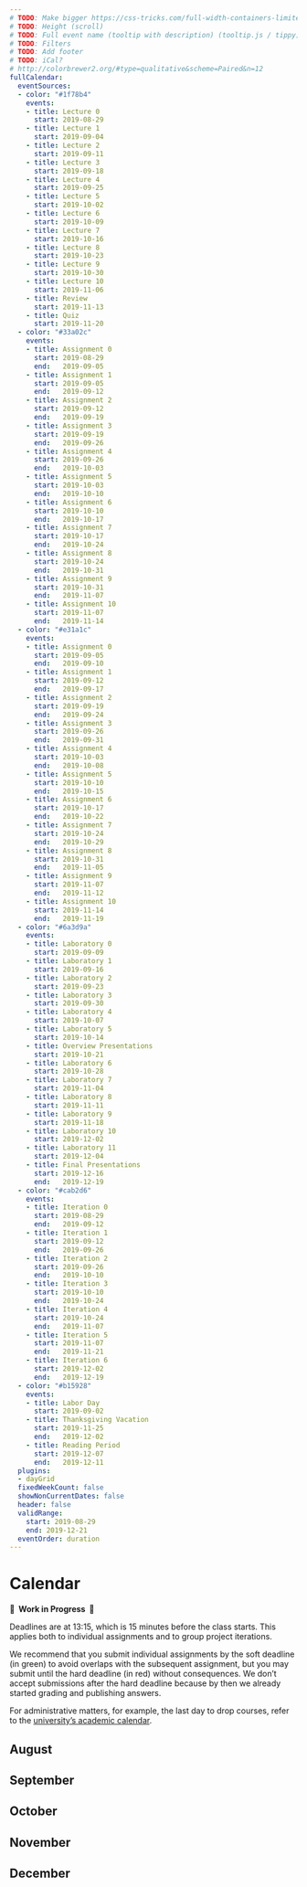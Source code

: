 ```yaml
---
# TODO: Make bigger https://css-tricks.com/full-width-containers-limited-width-parents/ https://cloudfour.com/thinks/breaking-out-with-css-grid-layout/
# TODO: Height (scroll)
# TODO: Full event name (tooltip with description) (tooltip.js / tippy)
# TODO: Filters
# TODO: Add footer
# TODO: iCal?
# http://colorbrewer2.org/#type=qualitative&scheme=Paired&n=12
fullCalendar:
  eventSources:
  - color: "#1f78b4"
    events:
    - title: Lecture 0
      start: 2019-08-29
    - title: Lecture 1
      start: 2019-09-04
    - title: Lecture 2
      start: 2019-09-11
    - title: Lecture 3
      start: 2019-09-18
    - title: Lecture 4
      start: 2019-09-25
    - title: Lecture 5
      start: 2019-10-02
    - title: Lecture 6
      start: 2019-10-09
    - title: Lecture 7
      start: 2019-10-16
    - title: Lecture 8
      start: 2019-10-23
    - title: Lecture 9
      start: 2019-10-30
    - title: Lecture 10
      start: 2019-11-06
    - title: Review
      start: 2019-11-13
    - title: Quiz
      start: 2019-11-20
  - color: "#33a02c"
    events:
    - title: Assignment 0
      start: 2019-08-29
      end:   2019-09-05
    - title: Assignment 1
      start: 2019-09-05
      end:   2019-09-12
    - title: Assignment 2
      start: 2019-09-12
      end:   2019-09-19
    - title: Assignment 3
      start: 2019-09-19
      end:   2019-09-26
    - title: Assignment 4
      start: 2019-09-26
      end:   2019-10-03
    - title: Assignment 5
      start: 2019-10-03
      end:   2019-10-10
    - title: Assignment 6
      start: 2019-10-10
      end:   2019-10-17
    - title: Assignment 7
      start: 2019-10-17
      end:   2019-10-24
    - title: Assignment 8
      start: 2019-10-24
      end:   2019-10-31
    - title: Assignment 9
      start: 2019-10-31
      end:   2019-11-07
    - title: Assignment 10
      start: 2019-11-07
      end:   2019-11-14
  - color: "#e31a1c"
    events:
    - title: Assignment 0
      start: 2019-09-05
      end:   2019-09-10
    - title: Assignment 1
      start: 2019-09-12
      end:   2019-09-17
    - title: Assignment 2
      start: 2019-09-19
      end:   2019-09-24
    - title: Assignment 3
      start: 2019-09-26
      end:   2019-09-31
    - title: Assignment 4
      start: 2019-10-03
      end:   2019-10-08
    - title: Assignment 5
      start: 2019-10-10
      end:   2019-10-15
    - title: Assignment 6
      start: 2019-10-17
      end:   2019-10-22
    - title: Assignment 7
      start: 2019-10-24
      end:   2019-10-29
    - title: Assignment 8
      start: 2019-10-31
      end:   2019-11-05
    - title: Assignment 9
      start: 2019-11-07
      end:   2019-11-12
    - title: Assignment 10
      start: 2019-11-14
      end:   2019-11-19
  - color: "#6a3d9a"
    events:
    - title: Laboratory 0
      start: 2019-09-09
    - title: Laboratory 1
      start: 2019-09-16
    - title: Laboratory 2
      start: 2019-09-23
    - title: Laboratory 3
      start: 2019-09-30
    - title: Laboratory 4
      start: 2019-10-07
    - title: Laboratory 5
      start: 2019-10-14
    - title: Overview Presentations
      start: 2019-10-21
    - title: Laboratory 6
      start: 2019-10-28
    - title: Laboratory 7
      start: 2019-11-04
    - title: Laboratory 8
      start: 2019-11-11
    - title: Laboratory 9
      start: 2019-11-18
    - title: Laboratory 10
      start: 2019-12-02
    - title: Laboratory 11
      start: 2019-12-04
    - title: Final Presentations
      start: 2019-12-16
      end:   2019-12-19
  - color: "#cab2d6"
    events:
    - title: Iteration 0
      start: 2019-08-29
      end:   2019-09-12
    - title: Iteration 1
      start: 2019-09-12
      end:   2019-09-26
    - title: Iteration 2
      start: 2019-09-26
      end:   2019-10-10
    - title: Iteration 3
      start: 2019-10-10
      end:   2019-10-24
    - title: Iteration 4
      start: 2019-10-24
      end:   2019-11-07
    - title: Iteration 5
      start: 2019-11-07
      end:   2019-11-21
    - title: Iteration 6
      start: 2019-12-02
      end:   2019-12-19
  - color: "#b15928"
    events:
    - title: Labor Day
      start: 2019-09-02
    - title: Thanksgiving Vacation
      start: 2019-11-25
      end:   2019-12-02
    - title: Reading Period
      start: 2019-12-07
      end:   2019-12-11
  plugins:
  - dayGrid
  fixedWeekCount: false
  showNonCurrentDates: false
  header: false
  validRange:
    start: 2019-08-29
    end: 2019-12-21
  eventOrder: duration
---
```


Calendar
========

**🚧  Work in Progress  🚧**

Deadlines are at 13:15, which is 15 minutes before the class starts. This applies both to individual assignments and to group project iterations.

We recommend that you submit individual assignments by the soft deadline (in green) to avoid overlaps with the subsequent assignment, but you may submit until the hard deadline (in red) without consequences. We don’t accept submissions after the hard deadline because by then we already started grading and publishing answers.

For administrative matters, for example, the last day to drop courses, refer to the [university’s academic calendar](https://studentaffairs.jhu.edu/registrar/wp-content/uploads/sites/23/2017/03/FINAL.academic-calendar-2019-2020.REVISED_4.29.2019.pdf).

August
------

<div data-calendar="2019-08-01"></div>

September
---------

<div data-calendar="2019-09-01"></div>

October
-------

<div data-calendar="2019-10-01"></div>

November
--------

<div data-calendar="2019-11-01"></div>

December
--------

<div data-calendar="2019-12-01"></div>

<script src="fullcalendar-4.2.0/packages/core/main.min.js"></script>
<script src="fullcalendar-4.2.0/packages/daygrid/main.min.js"></script>
<link rel="stylesheet" type="text/css" href="fullcalendar-4.2.0/packages/core/main.min.css">
<link rel="stylesheet" type="text/css" href="fullcalendar-4.2.0/packages/daygrid/main.min.css">
<script>
document.querySelectorAll("[data-calendar]").forEach(element => {
  new FullCalendar.Calendar(element, {
    ...{{ page.fullCalendar | jsonify }},
    defaultDate: element.dataset.calendar
  }).render();
});
</script>

<style>
  .fc {
    
  }
</style>
